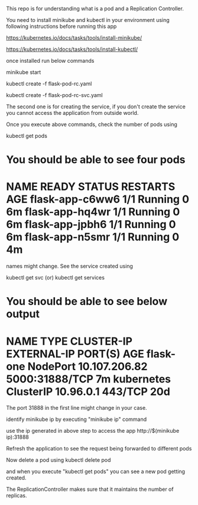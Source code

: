 This repo is for understanding what is a pod and a Replication Controller.

You need to install minikube and kubectl in your environment using following instructions before running this app

https://kubernetes.io/docs/tasks/tools/install-minikube/

https://kubernetes.io/docs/tasks/tools/install-kubectl/

once installed run below commands

minikube start

kubectl create -f flask-pod-rc.yaml

kubectl create -f flask-pod-rc-svc.yaml

The second one is for creating the service, if you don't create the service you cannot access the application from outside world.

Once you execute above commands, check the number of pods using 

kubectl get pods

You should be able to see four pods 
================================================================
NAME              READY     STATUS    RESTARTS   AGE
flask-app-c6ww6   1/1       Running   0          6m
flask-app-hq4wr   1/1       Running   0          6m
flask-app-jpbh6   1/1       Running   0          6m
flask-app-n5smr   1/1       Running   0          4m
================================================================
names might change. 
See the service created using 

kubectl get svc (or) kubectl get services

You should be able to see below output
===============================================================================
NAME         TYPE        CLUSTER-IP      EXTERNAL-IP   PORT(S)          AGE
flask-one    NodePort    10.107.206.82   <none>        5000:31888/TCP   7m
kubernetes   ClusterIP   10.96.0.1       <none>        443/TCP          20d
===============================================================================

The port 31888 in the first line might change in your case.

identify minikube ip by executing "minikube ip" command

use the ip generated in above step to access the app
http://$(minikube ip):31888

Refresh the application to see the request being forwarded to different pods

Now delete a pod using
kubectl delete pod <pod-name>

and when you execute "kubectl get pods" you can see a new pod getting created.

The ReplicationController makes sure that it maintains the number of replicas.

